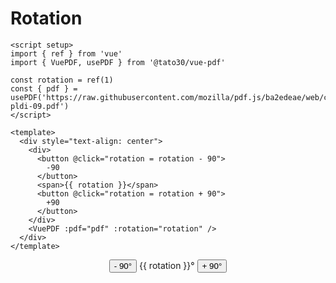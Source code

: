 # Rotation

```vue
<script setup>
import { ref } from 'vue'
import { VuePDF, usePDF } from '@tato30/vue-pdf'

const rotation = ref(1)
const { pdf } = usePDF('https://raw.githubusercontent.com/mozilla/pdf.js/ba2edeae/web/compressed.tracemonkey-pldi-09.pdf')
</script>

<template>
  <div style="text-align: center">
    <div>
      <button @click="rotation = rotation - 90">
        -90
      </button>
      <span>{{ rotation }}</span>
      <button @click="rotation = rotation + 90">
        +90
      </button>
    </div>
    <VuePDF :pdf="pdf" :rotation="rotation" />
  </div>
</template>
```
<script setup>
import { ref } from 'vue'
import { VuePDF, usePDF } from '@tato30/vue-pdf'

const rotation = ref(0)
const { pdf } = usePDF('https://raw.githubusercontent.com/mozilla/pdf.js/ba2edeae/web/compressed.tracemonkey-pldi-09.pdf')
</script>

<div style="text-align: center">
  <div>
    <button class="button-example" @click="rotation = rotation - 90">
      - 90°
    </button>
    <span>{{ rotation }}°</span>
    <button class="button-example" @click="rotation = rotation + 90">
      + 90°
    </button>
  </div>
  <VuePDF :pdf="pdf" :rotation="rotation" />
</div>
